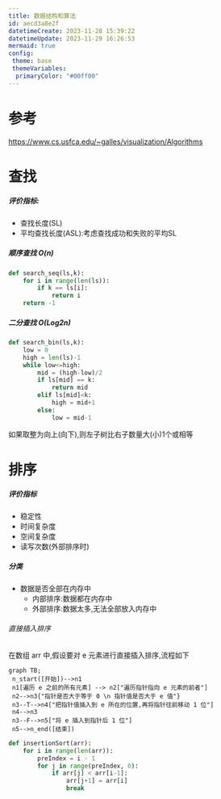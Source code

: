 ```yaml
---
title: 数据结构和算法
id: aecd3a8e2f
datetimeCreate: 2023-11-28 15:39:22
datetimeUpdate: 2023-11-29 16:26:53
mermaid: true
config: 
 theme: base 
 themeVariables: 
  primaryColor: "#00ff00"
---
```

# 参考
https://www.cs.usfca.edu/~galles/visualization/Algorithms
# 查找 
##### 评价指标:
- 查找长度(SL)
- 平均查找长度(ASL):考虑查找成功和失败的平均SL

##### 顺序查找 O(n)
```python
def search_seq(ls,k):
	for i in range(len(ls)):
		if k == ls[i]:
			return i
	return -1
```

##### 二分查找 O(Log2n)
```python
def search_bin(ls,k):
	low = 0
	high = len(ls)-1
	while low<=high:
		mid = (high-low)/2
		if ls[mid] == k:
			return mid
		elif ls[mid]<k:
			high = mid+1
		else:
			low = mid-1
```
如果取整为向上(向下),则左子树比右子数量大(小)1个或相等
# 排序
##### 评价指标
- 稳定性
- 时间复杂度
- 空间复杂度
- 读写次数(外部排序时)
##### 分类
- 数据是否全部在内存中
	- 内部排序:数据都在内存中
	- 外部排序:数据太多,无法全部放入内存中
###### 直接插入排序
在数组 arr 中,假设要对 e 元素进行直接插入排序,流程如下

```mermaid 
graph TB;
 n_start([开始])-->n1
 n1[遍历 e 之前的所有元素] --> n2["遍历指针指向 e 元素的前者"]
 n2-->n3{"指针是否大于等于 0 \n 指针值是否大于 e 值"}
 n3--T-->n4["把指针值插入到 e 所在的位置,再将指针往前移动 1 位"]
 n4-->n3
 n3--F-->n5["将 e 插入到指针后 1 位"]
 n5-->n_end([结束])
```

```python
def insertionSort(arr):
	for i in range(len(arr)):
		preIndex = i - 1
		for j in range(preIndex, 0):
			if arr[j] < arr[i-1]:
				arr[j+1] = arr[i]
				break
				
	
```
